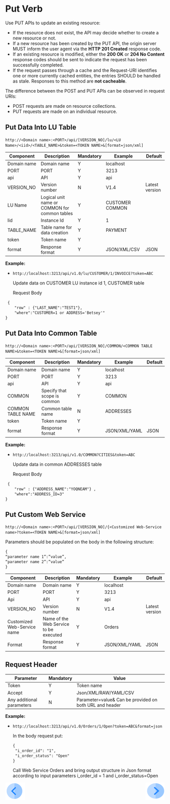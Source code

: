 # Put Verb

Use PUT APIs to update an existing resource:  
- If the resource does not exist, the API may decide whether to create a new resource or not. 
- If a new resource has been created by the PUT API, the origin server MUST inform the user agent via the **HTTP 201 Created** response code.
- If an existing resource is modified, either the **200 OK** or **204 No Content** response codes should be sent to indicate the request has been successfully completed.
- If the request passes through a cache and the Request-URI identifies one or more currently cached entities, the entries SHOULD be handled as stale. Responses to this method are **not cacheable**.

The difference between the POST and PUT APIs can be observed in request URIs:
- POST requests are made on resource collections.
- PUT requests are made on an individual resource.

##  Put Data Into LU Table

<p><code>http://&lt;Domain name&gt;:&lt;PORT&gt;/api/[VERSION_NO]/lu/&lt;LU Name&gt;/&lt;iid&gt;/&lt;TABLE_NAME&gt;&amp;token=&lt;TOKEN NAME&gt;&amp;[format=json/xml]</code></p>

| **Component** | **Description**                               | **Mandatory** | **Example**      | **Default**    |
| ------------- | --------------------------------------------- | ------------- | ---------------- | -------------- |
| Domain name   | Domain name                                   | Y             | localhost        |                |
| PORT          | PORT                                          | Y             | 3213             |                |
| api           | API                                           | Y             | api              |                |
| VERSION_NO    | Version number                                | N             | V1.4             | Latest version |
| LU Name       | Logical unit name or COMMON for common tables | Y             | CUSTOMER  COMMON |                |
| Iid           | Instance Id                                   | Y             | 1                |                |
| TABLE_NAME    | Table name for data creation                  | Y             | PAYMENT          |                |
| token         | Token name                                    | Y             |                  |                |
| format        | Response format                               | Y             | JSON/XML/CSV     | JSON           |

**Example:**

- `http://localhost:3213/api/v1.0/lu/CUSTOMER/1/INVOICE?token=ABC`

  Update data on CUSTOMER LU instance id 1, CUSTOMER table

  Request Body
```
 {
	"row" : {"LAST_NAME":"TEST1"},
	"where":"CUSTOMER=1 or ADDRESS='Betsey'"
}                    
```


##  Put Data Into Common Table

<p><code>http://&lt;Domain name&gt;:&lt;PORT&gt;/api/[VERSION_NO]/COMMON/&lt;COMMON TABLE NAME&gt;&amp;token=&lt;TOKEN NAME&gt;&amp;[format=json/xml]</code></p>

| **Component**     | **Description**              | **Mandatory** | **Example**   | **Default** |
| ----------------- | ---------------------------- | ------------- | ------------- | ----------- |
| Domain name       | Domain name                  | Y             | localhost     |             |
| PORT              | PORT                         | Y             | 3213          |             |
| api               | API                          | Y             | api           |             |
| COMMON            | Specify that scope is common | Y             | COMMON        |             |
| COMMON TABLE NAME | Common table name            | N             | ADDRESSES     |             |
| token             | Token name                   | Y             |               |             |
| format            | Response format              | Y             | JSON/XML/YAML | JSON        |

**Example:**

- `http://localhost:3213/api/v1.0/COMMON?CITIES&token=ABC`

  Update data in common ADDRESSES table
  
  Request Body

```
 {
	"row" : {"ADDRESS_NAME":"YOQNEAM"} ,
	"where":"ADDRESS_ID=3"
}
```


##  Put Custom Web Service 

<p><code>http://&lt;Domain name&gt;:&lt;PORT&gt;/api/[VERSION_NO]/{&lt;Customized Web-Service name&gt;?token=&lt;TOKEN NAME&gt;&amp;[format=json/xml]</code></p>

Parameters should be populated on the body in the following structure:
```
{
“parameter name 1”:”value”,
“parameter name 2”:”value”
}
```


| **Component**               | **Description**                        | **Mandatory** | **Example**   | **Default**    |
| --------------------------- | -------------------------------------- | ------------- | ------------- | -------------- |
| Domain name                 | Domain name                            | Y             | localhost     |                |
| PORT                        | PORT                                   | Y             | 3213          |                |
| Api                         | API                                    | Y             | api           |                |
| VERSION_NO                  | Version number                         | N             | V1.4          | Latest version |
| Customized Web-Service name | Name of the Web Service to be executed | Y             | Orders        |                |
| Format                      | Response format                        | Y             | JSON/XML/YAML | JSON           |

## Request Header

| **Parameter**             | **Mandatory** | **Value**                                                   |
| ------------------------- | ------------- | ----------------------------------------------------------- |
| Token                     | Y             | Token name                                                  |
| Accept                    | Y             | Json/XML/RAW/YAML/CSV                                       |
| Any additional parameters | N             | Parameter=value&     Can be provided on both URL and header |

**Example:**

- `http://localhost:3213/api/v1.0/Orders/1/Open?token=ABC&format=json`

  In the body request put:

  ```
  {
   "i_order_id": "1",
   "i_order_status": "Open"
  }
  ```

  Call Web Service Orders and bring output structure in Json format according to input parameters i_order_id = 1 and i_order_status=Open

[![Previous](/articles/images/Previous.png)](/articles/15_web_services/13_Supported_Verbs_Post.md)[<img align="right" width="60" height="54" src="/articles/images/Next.png">](/articles/15_web_services/15_Supported_Verbs_Delete.md)


